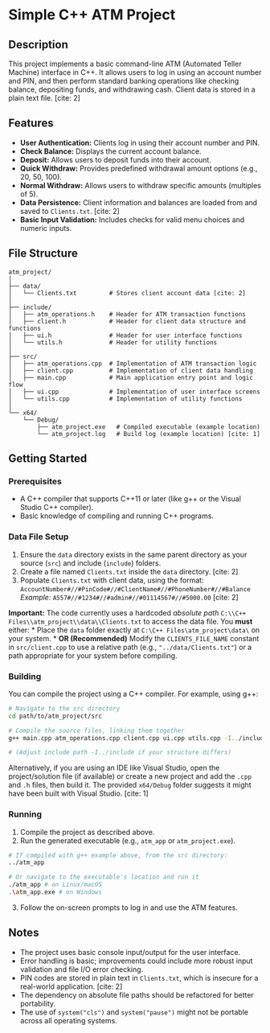 # Simple C++ ATM Project

## Description

This project implements a basic command-line ATM (Automated Teller Machine) interface in C++. It allows users to log in using an account number and PIN, and then perform standard banking operations like checking balance, depositing funds, and withdrawing cash. Client data is stored in a plain text file. [cite: 2]

## Features

* **User Authentication:** Clients log in using their account number and PIN.
* **Check Balance:** Displays the current account balance.
* **Deposit:** Allows users to deposit funds into their account.
* **Quick Withdraw:** Provides predefined withdrawal amount options (e.g., 20, 50, 100).
* **Normal Withdraw:** Allows users to withdraw specific amounts (multiples of 5).
* **Data Persistence:** Client information and balances are loaded from and saved to `Clients.txt`. [cite: 2]
* **Basic Input Validation:** Includes checks for valid menu choices and numeric inputs.

## File Structure

```
atm_project/
│
├── data/
│   └── Clients.txt         # Stores client account data [cite: 2]
│
├── include/
│   ├── atm_operations.h    # Header for ATM transaction functions
│   ├── client.h            # Header for client data structure and functions
│   ├── ui.h                # Header for user interface functions
│   └── utils.h             # Header for utility functions
│
├── src/
│   ├── atm_operations.cpp  # Implementation of ATM transaction logic
│   ├── client.cpp          # Implementation of client data handling
│   ├── main.cpp            # Main application entry point and logic flow
│   ├── ui.cpp              # Implementation of user interface screens
│   └── utils.cpp           # Implementation of utility functions
│
└── x64/
    └── Debug/
        ├── atm_project.exe   # Compiled executable (example location)
        └── atm_project.log   # Build log (example location) [cite: 1]
```

## Getting Started

### Prerequisites

* A C++ compiler that supports C++11 or later (like g++ or the Visual Studio C++ compiler).
* Basic knowledge of compiling and running C++ programs.

### Data File Setup

1.  Ensure the `data` directory exists in the same parent directory as your source (`src`) and include (`include`) folders.
2.  Create a file named `Clients.txt` inside the `data` directory. [cite: 2]
3.  Populate `Clients.txt` with client data, using the format:
    `AccountNumber#//#PinCode#//#ClientName#//#PhoneNumber#//#Balance`
    *Example:* `A557#//#1234#//#admin#//#01114567#//#5000.00` [cite: 2]

**Important:** The code currently uses a hardcoded *absolute path* `C:\\C++ Files\\atm_project\\data\\Clients.txt` to access the data file. You **must** either:
    * Place the `data` folder exactly at `C:\C++ Files\atm_project\data\` on your system.
    * **OR (Recommended)** Modify the `CLIENTS_FILE_NAME` constant in `src/client.cpp` to use a relative path (e.g., `"../data/Clients.txt"`) or a path appropriate for your system before compiling.

### Building

You can compile the project using a C++ compiler. For example, using g++:

```bash
# Navigate to the src directory
cd path/to/atm_project/src

# Compile the source files, linking them together
g++ main.cpp atm_operations.cpp client.cpp ui.cpp utils.cpp -I../include -o ../atm_app -std=c++11

# (Adjust include path -I../include if your structure differs)
```

Alternatively, if you are using an IDE like Visual Studio, open the project/solution file (if available) or create a new project and add the `.cpp` and `.h` files, then build it. The provided `x64/Debug` folder suggests it might have been built with Visual Studio. [cite: 1]

### Running

1.  Compile the project as described above.
2.  Run the generated executable (e.g., `atm_app` or `atm_project.exe`).

```bash
# If compiled with g++ example above, from the src directory:
../atm_app

# Or navigate to the executable's location and run it
./atm_app # on Linux/macOS
.\atm_app.exe # on Windows
```

3.  Follow the on-screen prompts to log in and use the ATM features.

## Notes

* The project uses basic console input/output for the user interface.
* Error handling is basic; improvements could include more robust input validation and file I/O error checking.
* PIN codes are stored in plain text in `Clients.txt`, which is insecure for a real-world application. [cite: 2]
* The dependency on absolute file paths should be refactored for better portability.
* The use of `system("cls")` and `system("pause")` might not be portable across all operating systems.
```